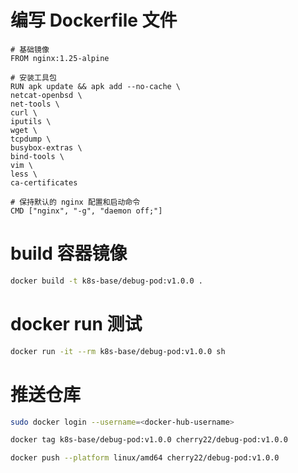 # 编写 Dockerfile 文件
```Dcokerfile
# 基础镜像
FROM nginx:1.25-alpine

# 安装工具包
RUN apk update && apk add --no-cache \
netcat-openbsd \
net-tools \
curl \
iputils \
wget \
tcpdump \
busybox-extras \
bind-tools \
vim \
less \
ca-certificates

# 保持默认的 nginx 配置和启动命令
CMD ["nginx", "-g", "daemon off;"]
```
# build 容器镜像
```bash
docker build -t k8s-base/debug-pod:v1.0.0 .
```
# docker run 测试
```bash
docker run -it --rm k8s-base/debug-pod:v1.0.0 sh
```
# 推送仓库
```bash
sudo docker login --username=<docker-hub-username> 

docker tag k8s-base/debug-pod:v1.0.0 cherry22/debug-pod:v1.0.0

docker push --platform linux/amd64 cherry22/debug-pod:v1.0.0
```